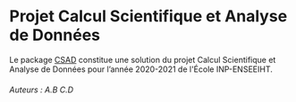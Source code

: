 # Projet Calcul Scientifique et Analyse de Données
Le package [CSAD](github.com/mathn7/Projet-CSAD) constitue une solution du projet Calcul Scientifique et Analyse de Données pour l’année 2020-2021 de l'École INP-ENSEEIHT.

###### Auteurs :  A.B C.D
